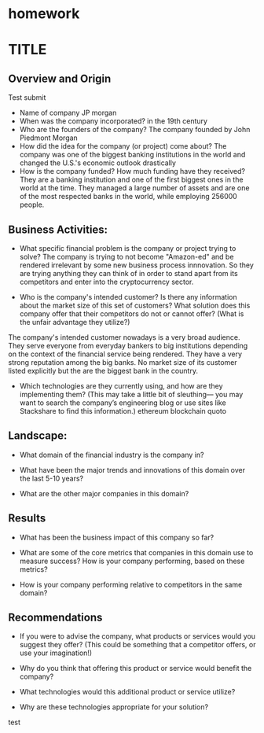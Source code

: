 # homework
# TITLE

## Overview and Origin
Test submit
* Name of company
JP morgan
* When was the company incorporated?
in the 19th century
* Who are the founders of the company?
The company founded by John Piedmont Morgan
* How did the idea for the company (or project) come about?
The company was one of the biggest banking institutions in the world and changed the U.S.'s economic outlook drastically 
* How is the company funded? How much funding have they received?
They are a banking institution and one of the first biggest ones in the world at the time. They managed a large number of assets and are one of the most respected banks in the world, while employing 256000 people.

## Business Activities:

* What specific financial problem is the company or project trying to solve? 
The company is trying to not become "Amazon-ed" and be rendered irrelevant by some new business process innnovation. So they are trying anything they can think of in order to stand apart from its competitors and enter into the cryptocurrency sector.

* Who is the company's intended customer?  Is there any information about the market size of this set of customers?
What solution does this company offer that their competitors do not or cannot offer? (What is the unfair advantage they utilize?)

The company's intended customer nowadays is a very broad audience. They serve everyone from everyday bankers to big institutions depending on the context of the financial service being rendered. They have a very strong reputation among the big banks. No market size of its customer listed explicitly but the are the biggest bank in the country.

* Which technologies are they currently using, and how are they implementing them? (This may take a little bit of sleuthing–– you may want to search the company’s engineering blog or use sites like Stackshare to find this information.)
ethereum blockchain
quoto

## Landscape:

* What domain of the financial industry is the company in?

* What have been the major trends and innovations of this domain over the last 5-10 years?

* What are the other major companies in this domain?


## Results

* What has been the business impact of this company so far?

* What are some of the core metrics that companies in this domain use to measure success? How is your company performing, based on these metrics?

* How is your company performing relative to competitors in the same domain?


## Recommendations

* If you were to advise the company, what products or services would you suggest they offer? (This could be something that a competitor offers, or use your imagination!)

* Why do you think that offering this product or service would benefit the company?

* What technologies would this additional product or service utilize?

* Why are these technologies appropriate for your solution?

test